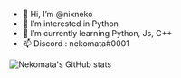 - 👋 Hi, I’m @nixneko
- 👀 I’m interested in Python
- 🌱 I’m currently learning Python, Js, C++
- 📫 Discord : nekomata#0001 


![Nekomata's GitHub stats](https://github-readme-stats.vercel.app/api?username=nixneko&show_icons=true&theme=radical)
